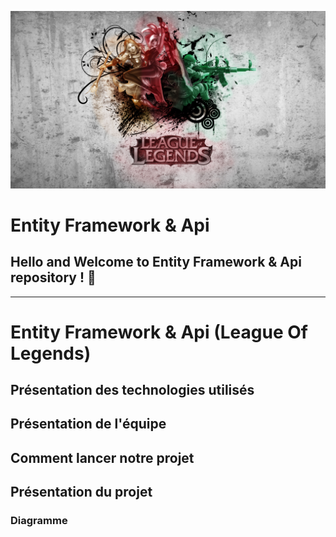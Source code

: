 ![](images_readme/banner_API.jpg)   

# **Entity Framework & Api**

## Hello and Welcome to Entity Framework & Api repository ! 👋

*******

# Entity Framework & Api (League Of Legends)

## Présentation des technologies utilisés

## Présentation de l'équipe

## Comment lancer notre projet

## Présentation du projet

### Diagramme 
